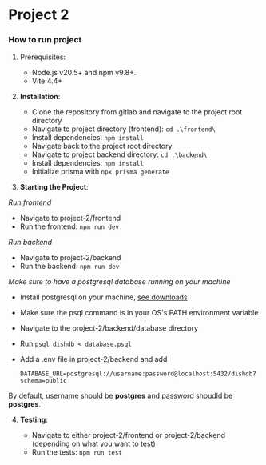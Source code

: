 # Project 2

### How to run project

1. Prerequisites:

   - Node.js v20.5+ and npm v9.8+.
   - Vite 4.4+

2. **Installation**:

   - Clone the repository from gitlab and navigate to the project root directory
   - Navigate to project directory (frontend): `cd .\frontend\`
   - Install dependencies: `npm install`
   - Navigate back to the project root directory
   - Navigate to project backend directory: `cd .\backend\`
   - Install dependencies: `npm install`
   - Initialize prisma with `npx prisma generate`

3. **Starting the Project**:

_Run frontend_

- Navigate to project-2/frontend
- Run the frontend: `npm run dev`

_Run backend_

- Navigate to project-2/backend
- Run the backend: `npm run dev`

_Make sure to have a postgresql database running on your machine_

- Install postgresql on your machine, <a href="https://www.postgresql.org/download">see downloads</a>
- Make sure the psql command is in your OS's PATH environment variable
- Navigate to the project-2/backend/database directory
- Run `psql dishdb < database.psql`
- Add a .env file in project-2/backend and add

      DATABASE_URL=postgresql://username:password@localhost:5432/dishdb?schema=public

By default, username should be **postgres** and password shoudld be **postgres**.

4. **Testing**:

   - Navigate to either project-2/frontend or project-2/backend (depending on what you want to test)
   - Run the tests: `npm run test`
